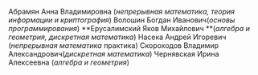 Абрамян Анна Владимировна (*непрерывная математика, теория информации и криптография*)
Волошин Богдан Иванович(*основы программирования*)
**Ерусалимский Яков Михайлович **(*алгебра и геометрия, дискретная математика*)
Насека Андрей Игоревич (*непрерывная математика* практика) 
Скороходов Владимир Александрович(*дискретная математика*)
Чернявская Ирина Алексеевна (*алгебра и геометрия*)

